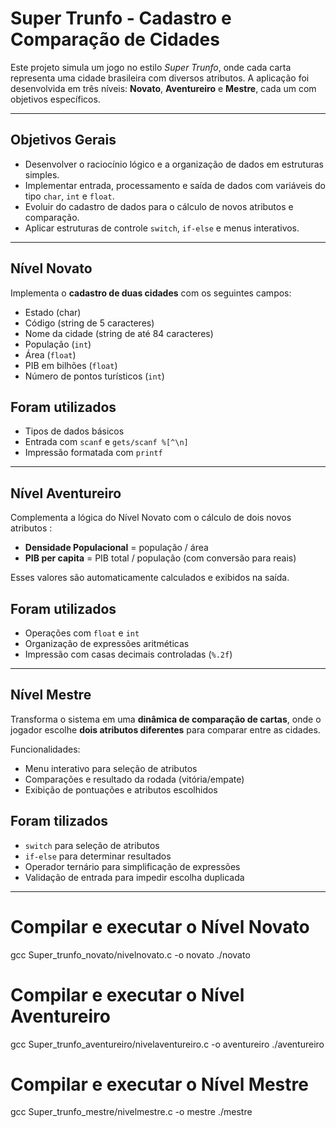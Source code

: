 # Super Trunfo - Cadastro e Comparação de Cidades

Este projeto simula um jogo no estilo *Super Trunfo*, onde cada carta representa uma cidade brasileira com diversos atributos. A aplicação foi desenvolvida em três níveis: **Novato**, **Aventureiro** e **Mestre**, cada um com objetivos específicos.

---

## Objetivos Gerais

- Desenvolver o raciocínio lógico e a organização de dados em estruturas simples.
- Implementar entrada, processamento e saída de dados com variáveis do tipo `char`, `int` e `float`.
- Evoluir do cadastro de dados para o cálculo de novos atributos e comparação.
- Aplicar estruturas de controle `switch`, `if-else` e menus interativos.


---

## Nível Novato
Implementa o **cadastro de duas cidades** com os seguintes campos:
- Estado (char)
- Código (string de 5 caracteres)
- Nome da cidade (string de até 84 caracteres)
- População (`int`)
- Área (`float`)
- PIB em bilhões (`float`)
- Número de pontos turísticos (`int`)

## Foram utilizados
- Tipos de dados básicos
- Entrada com `scanf` e `gets/scanf %[^\n]`
- Impressão formatada com `printf`

---

## Nível Aventureiro
Complementa a lógica do Nível Novato com o cálculo de dois novos atributos :
- **Densidade Populacional** = população / área
- **PIB per capita** = PIB total / população (com conversão para reais)

Esses valores são automaticamente calculados e exibidos na saída.

## Foram utilizados
- Operações com `float` e `int`
- Organização de expressões aritméticas
- Impressão com casas decimais controladas (`%.2f`)

---

## Nível Mestre
Transforma o sistema em uma **dinâmica de comparação de cartas**, onde o jogador escolhe **dois atributos diferentes** para comparar entre as cidades.

Funcionalidades:
- Menu interativo para seleção de atributos
- Comparações e resultado da rodada (vitória/empate)
- Exibição de pontuações e atributos escolhidos

## Foram tilizados
- `switch` para seleção de atributos
- `if-else` para determinar resultados
- Operador ternário para simplificação de expressões
- Validação de entrada para impedir escolha duplicada

---


# Compilar e executar o Nível Novato
gcc Super_trunfo_novato/nivelnovato.c -o novato
./novato

# Compilar e executar o Nível Aventureiro
gcc Super_trunfo_aventureiro/nivelaventureiro.c -o aventureiro
./aventureiro

# Compilar e executar o Nível Mestre
gcc Super_trunfo_mestre/nivelmestre.c -o mestre
./mestre


